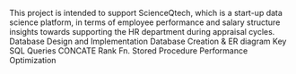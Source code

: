 This project is intended to support ScienceQtech, which is a start-up data science platform, in terms of employee performance and salary structure insights towards supporting the HR department during appraisal cycles. 
Database Design and Implementation
  Database Creation & ER diagram
Key SQL Queries
  CONCATE
  Rank Fn.
  Stored Procedure
  Performance Optimization
